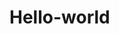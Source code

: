 # Hello-world
<Introduce my self>
<Life is love>
<Hate is a part of love>
<Updated>
<Friendship>
<Dosti>
